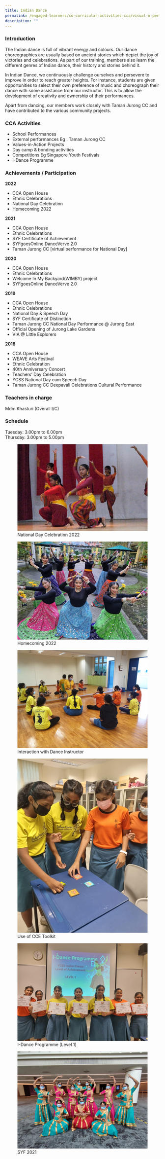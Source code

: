 ```yaml
---
title: Indian Dance
permalink: /engaged-learners/co-curricular-activities-cca/visual-n-performing-arts/indian-dance/
description: ""
---
```

### Introduction

The Indian dance is full of vibrant energy and colours. Our dance choreographies are usually based on ancient stories which depict the joy of victories and celebrations. As part of our training, members also learn the different genres of Indian dance, their history and stories behind it.

In Indian Dance, we continuously challenge ourselves and persevere to improve in order to reach greater heights. For instance, students are given opportunities to select their own preference of music and choreograph their dance with some assistance from our instructor. This is to allow the development of creativity and ownership of their performances.

Apart from dancing, our members work closely with Taman Jurong CC and have contributed to the various community projects.

### CCA Activities

*   School Performances
*   External performances Eg : Taman Jurong CC
*   Values-in-Action Projects
*   Day camp & bonding activities
*   Competitions Eg Singapore Youth Festivals
*   I-Dance Programme

### Achievements / Participation

**2022**
*   CCA Open House
*   Ethnic Celebrations
*   National Day Celebration
*   Homecoming 2022

**2021**
*   CCA Open House
*   Ethnic Celebrations
*   SYF Certificate of Achievement
*   SYFgoesOnline DanceVerve 2.0
*   Taman Jurong CC \[virtual performance for National Day\]

**2020**
*   CCA Open House
*   Ethnic Celebrations
*   Welcome In My Backyard(WIMBY) project
*   SYFgoesOnline DanceVerve 2.0

**2019**
*   CCA Open House
*   Ethnic Celebrations
*   National Day & Speech Day
*   SYF Certificate of Distinction
*   Taman Jurong CC National Day Performance @ Jurong East
*   Official Opening of Jurong Lake Gardens
*   VIA @ Little Explorers

**2018**
*   CCA Open House
*   WEAVE Arts Festival
*   Ethnic Celebration
*   40th Anniversary Concert
*   Teachers’ Day Celebration
*   YCSS National Day cum Speech Day
*   Taman Jurong CC Deepavali Celebrations Cultural Performance

### Teachers in charge

Mdm Khasturi (Overall I/C)

### Schedule

Tuesday: 3.00pm to 6.00pm <br>
Thursday: 3.00pm to 5.00pm

<figure>  
<img src="/images/Indian%20Dance%20Natl%20Day%202022.png">  
<figcaption> National Day Celebration 2022 </figcaption>  
</figure>

<figure>  
<img src="/images/Indian%20Dance%20Homecoming%202022.png">  
<figcaption> Homecoming 2022 </figcaption>  
</figure>

<figure>  
<img src="/images/Discussion%20on%20Chereography%20with%20Instructor.jpeg">  
<figcaption> Interaction with Dance Instructor </figcaption> 
</figure>

<figure>  
<img src="/images/Indian%20Dance%20Use%20of%20CCE%20Toolkit.png">  
<figcaption> Use of CCE Toolkit </figcaption> 
</figure>

<figure>  
<img src="/images/I-Dance%20Programme%20Level%201.png">  
<figcaption> I-Dance Programme [Level 1] </figcaption> 
</figure>

<figure>  
<img src="/images/SYF%202021.jpeg">  
<figcaption> SYF 2021</figcaption> 
</figure>